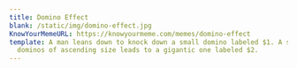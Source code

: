 ```yaml
---
title: Domino Effect
blank: /static/img/domino-effect.jpg
KnowYourMemeURL: https://knowyourmeme.com/memes/domino-effect
template: A man leans down to knock down a small domino labeled $1. A series of
  dominos of ascending size leads to a gigantic one labeled $2.
---
```

